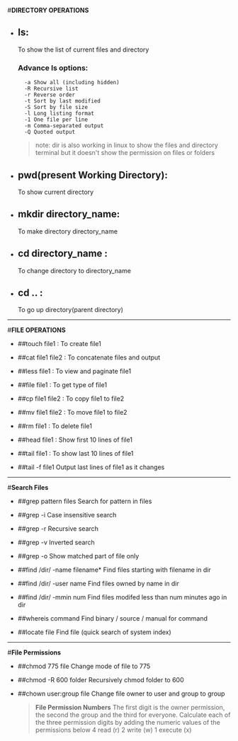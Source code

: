 #**DIRECTORY OPERATIONS**
* ## ls:
	To show the list of current files and directory
	### Advance **ls options**:
		-a Show all (including hidden)
		-R Recursive list
		-r Reverse order
		-t Sort by last modified
		-S Sort by file size
		-l Long listing format
		-1 One file per line
		-m Comma-separated output
		-Q Quoted output
		
	> note: dir is also working in linux to show the files and directory terminal but it doesn't show the permission on files or folders 

		
* ## pwd(present Working Directory):
	To show current directory 
		
		
* ## mkdir directory_name:
	To make directory directory_name
		

* ## cd directory_name :
	To change directory to directory_name
	

* ## cd .. :
	To go up directory(parent directory)

***

#**FILE OPERATIONS**

* ##touch file1 :
	To create file1

* ##cat file1 file2 :
	To concatenate files and output

* ##less file1 :
	To view and paginate file1

* ##file file1 :
	To get type of file1

* ##cp file1 file2 :
	To copy file1 to file2

* ##mv file1 file2 :
	To move file1 to file2

* ##rm file1 :
	To delete file1

* ##head file1 :
	Show first 10 lines of file1

* ##tail file1 :
	To show last 10 lines of file1

* ##tail -f file1
	Output last lines of file1 as it changes

***

#**Search Files**

* ##grep pattern files
	Search for pattern in files

* ##grep -i 
	Case insensitive search

* ##grep -r 
	Recursive search

* ##grep -v 
	Inverted search

* ##grep -o 
	Show matched part of file only

* ##find /dir/ -name filename*
	Find files starting with filename in dir

* ##find /dir/ -user name
	Find files owned by name in dir

* ##find /dir/ -mmin num
	Find files modifed less than num minutes ago in dir

* ##whereis command
	Find binary / source / manual for command

* ##locate file 
	Find file (quick search of system index)

***

#**File Permissions**

* ##chmod 775 file
	Change mode of file to 775

* ##chmod -R 600 folder
	Recursively chmod folder to 600

* ##chown user:group file
	Change file owner to user and group to group

	> **File Permission Numbers**
		The first digit is the owner permission, the second the
		group and the third for everyone.
		Calculate each of the three permission digits by
		adding the numeric values of the permissions below
		4 	read (r)
		2 	write (w)
		1 	execute (x)